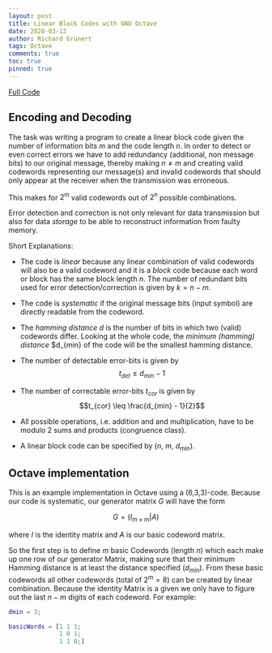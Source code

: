 ```yaml
---
layout: post
title: Linear Block Codes with GNU Octave
date: 2020-03-12
author: Richard Grünert
tags: Octave
comments: true
toc: true
pinned: true
---
```


[Full Code](https://github.com/LateNightIceCream/Informationsuebertragung/blob/master/Homework%20I/ha.m)
## Encoding and Decoding

The task was writing a program to create a linear block code given the number of information bits $m$ and the code length $n$. In order to detect or even correct errors we have to add redundancy (additional, non message bits) to our original message, thereby making $n \neq m$ and creating valid codewords representing our message(s) and invalid codewords that should only appear at the receiver when the transmission was erroneous.

This makes for $2^m$ valid codewords out of $2^n$ possible combinations.

Error detection and correction is not only relevant for data transmission but also for data _storage_ to be able to reconstruct information from faulty memory.

Short Explanations:

* The code is _linear_ because any linear combination of valid codewords will also be a valid codeword and it is a _block_ code because each word or block has the same block length $n$. The number of redundant bits used for error detection/correction is given by $k=n-m$.

* The code is _systematic_ if the original message bits (input symbol) are directly readable from the codeword.

* The _hamming distance_ $d$ is the number of bits in which two (valid) codewords differ. Looking at the whole code, the _minimum (hamming) distance_ $d_{min} of the code will be the smallest hamming distance.

* The number of detectable error-bits is given by
$$t_{det}\leq d_{min} - 1$$

* The number of correctable error-bits $t_{cor}$ is given by
$$t_{cor} \leq \frac{d_{min} - 1}{2}$$

* All possible operations, i.e. addition and and multiplication, have to be modulo 2 sums and products (congruence class).

* A linear block code can be specified by ($n$, $m$, $d_{\mathrm{min}}$).

## Octave implementation
This is an example implementation in Octave using a (6,3,3)-code.
Because our code is systematic, our generator matrix $G$ will have the form

$$G = ( I_{m \times m} | A)$$

where $I$ is the identity matrix and $A$ is our basic codeword matrix.

So the first step is to define $m$ basic Codewords (length $n$) which each make up one row of our generator Matrix, making sure that their minimum Hamming distance is at least the distance specified ($d_{\mathrm{min}}$). From these basic codewords all other codewords (total of $2^m = 8$) can be created by linear combination. Because the identity Matrix is a given we only have to figure out the last $n-m$ digits of each codeword. For example:
```matlab
dmin = 3;

basicWords = [1 1 1;
              1 0 1;
              1 1 0;]
```

